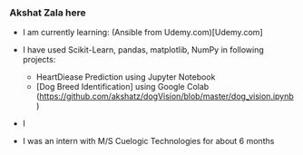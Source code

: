 ### Akshat Zala here
* I am currently learning: (Ansible from Udemy.com)[Udemy.com]
* I have used Scikit-Learn, pandas, matplotlib, NumPy in following projects:
    * HeartDiease Prediction using Jupyter Notebook 
    * [Dog Breed Identification] using Google Colab (https://github.com/akshatz/dogVision/blob/master/dog_vision.ipynb)

* I     
* I was an intern with M/S Cuelogic Technologies for about 6 months

